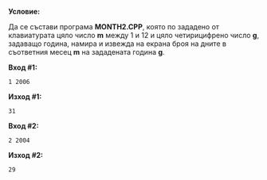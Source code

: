 **Условие:**

Да се състави програма **MONTH2.CPP**, която по зададено от клавиатурата цяло число **m** между 1 и 12 и цяло четирицифрено число **g**, задаващо година, намира и извежда на екрана броя на дните в съответния месец **m** на зададената година **g**.

**Вход #1:**

	1 2006

**Изход #1:**

	31

**Вход #2:**

	2 2004

**Изход #2:**

	29

